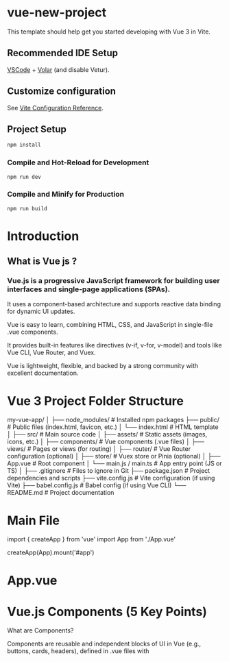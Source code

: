 # vue-new-project

This template should help get you started developing with Vue 3 in Vite.

## Recommended IDE Setup

[VSCode](https://code.visualstudio.com/) + [Volar](https://marketplace.visualstudio.com/items?itemName=Vue.volar) (and disable Vetur).

## Customize configuration

See [Vite Configuration Reference](https://vite.dev/config/).

## Project Setup

```sh
npm install
```

### Compile and Hot-Reload for Development

```sh
npm run dev
```

### Compile and Minify for Production

```sh
npm run build
```

# Introduction
## What is Vue js ?
###  Vue.js is a progressive JavaScript framework for building user interfaces and single-page applications (SPAs).

It uses a component-based architecture and supports reactive data binding for dynamic UI updates.

Vue is easy to learn, combining HTML, CSS, and JavaScript in single-file .vue components.

It provides built-in features like directives (v-if, v-for, v-model) and tools like Vue CLI, Vue Router, and Vuex.

Vue is lightweight, flexible, and backed by a strong community with excellent documentation.



# Vue 3 Project Folder Structure

my-vue-app/
│
├── node_modules/         # Installed npm packages
├── public/               # Public files (index.html, favicon, etc.)
│   └── index.html        # HTML template
│
├── src/                  # Main source code
│   ├── assets/           # Static assets (images, icons, etc.)
│   ├── components/       # Vue components (.vue files)
│   ├── views/            # Pages or views (for routing)
│   ├── router/           # Vue Router configuration (optional)
│   ├── store/            # Vuex store or Pinia (optional)
│   ├── App.vue           # Root component
│   └── main.js / main.ts # App entry point (JS or TS)
│
├── .gitignore            # Files to ignore in Git
├── package.json          # Project dependencies and scripts
├── vite.config.js        # Vite configuration (if using Vite)
├── babel.config.js       # Babel config (if using Vue CLI)
└── README.md             # Project documentation

# Main File 



import { createApp } from 'vue'
import App from './App.vue'

createApp(App).mount('#app')


# App.vue

<script setup>
import Counter from './components/Counter.vue';

</script>

<template>
  <h1 class="h">Tushar CFhoudhari</h1>
  
<Counter/>

</template>

<style scoped>
.h{
background-color: aqua;
}
</style>




# Vue.js Components (5 Key Points)
What are Components?

Components are reusable and independent blocks of UI in Vue (e.g., buttons, cards, headers), defined in .vue files with <template>, <script>, and <style>.


Types of Components

Global components: Registered using app.component() and used anywhere.

Local components: Imported and registered inside other components.

Props (Data Passing)

Components receive external data from parent via props, allowing dynamic rendering.

Emits (Event Handling)
Child components can send data back to the parent using the emit function (e.g., emit('clicked')).

Component Communication

Parent to Child → via props

Child to Parent → via emit

Sibling components → use global state (Vuex/Pinia) or event bus


counter.js 

<script setup >
import { ref } from 'vue';

const count = ref(0);

const incriment = () =>{
  count.value++;
}
</script>


<template>
<div>
    <h1>Counter </h1>
    <p>count: {{ count }}</p>
    <button @click ="incriment"> + </button>
</div>
</template>


<style>

</style>
